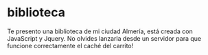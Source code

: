 # biblioteca
Te presento una biblioteca de mi ciudad Almería, está creada con JavaScript y Jquery. No olvides lanzarla desde un servidor para que funcione correctamente el caché del carrito!
